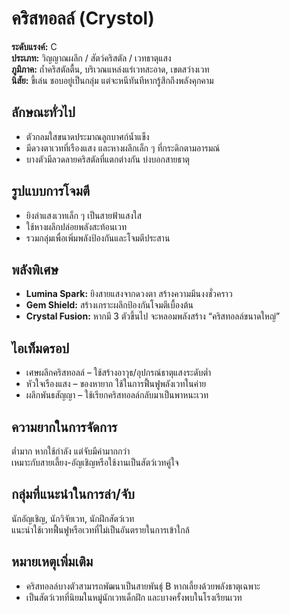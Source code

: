 # คริสทอลล์ (Crystol)

**ระดับแรงค์:** C  
**ประเภท:** วิญญาณผลึก / สัตว์คริสตัล / เวทธาตุแสง  
**ภูมิภาค:** ถ้ำคริสตัลตื้น, บริเวณแหล่งแร่เวทสะอาด, เขตสว่างเวท  
**นิสัย:** ขี้เล่น ชอบอยู่เป็นกลุ่ม แต่จะหนีทันทีหากรู้สึกถึงพลังคุกคาม

## ลักษณะทั่วไป
- ตัวกลมใสขนาดประมาณลูกบาศก์น้ำแข็ง  
- มีดวงตาเวทที่เรืองแสง และหางผลึกเล็ก ๆ ที่กระดิกตามอารมณ์  
- บางตัวมีลวดลายคริสตัลที่แตกต่างกัน บ่งบอกสายธาตุ

## รูปแบบการโจมตี
- ยิงลำแสงเวทเล็ก ๆ เป็นสายฟ้าแสงใส  
- ใช้หางผลึกปล่อยพลังสะท้อนเวท  
- รวมกลุ่มเพื่อเพิ่มพลังป้องกันและโจมตีประสาน

## พลังพิเศษ
- **Lumina Spark:** ยิงสายแสงจากดวงตา สร้างความมึนงงชั่วคราว  
- **Gem Shield:** สร้างเกราะผลึกป้องกันโจมตีเบื้องต้น  
- **Crystal Fusion:** หากมี 3 ตัวขึ้นไป จะหลอมพลังสร้าง “คริสทอลล์ขนาดใหญ่”

## ไอเท็มดรอป
- เศษผลึกคริสทอลล์ – ใช้สร้างอาวุธ/อุปกรณ์ธาตุแสงระดับต่ำ  
- หัวใจเรืองแสง – ของหายาก ใช้ในการฟื้นฟูพลังเวทในค่าย  
- ผลึกพันธสัญญา – ใช้เรียกคริสทอลล์กลับมาเป็นพาหนะเวท

## ความยากในการจัดการ
ต่ำมาก หากใช้กำลัง แต่จับมีค่ามากกว่า  
เหมาะกับสายเลี้ยง-อัญเชิญหรือใช้งานเป็นสัตว์เวทคู่ใจ

## กลุ่มที่แนะนำในการล่า/จับ
นักอัญเชิญ, นักวิจัยเวท, นักฝึกสัตว์เวท  
แนะนำใช้เวทฟื้นฟูหรือเวทที่ไม่เป็นอันตรายในการเข้าใกล้

## หมายเหตุเพิ่มเติม
- คริสทอลล์บางตัวสามารถพัฒนาเป็นสายพันธุ์ B หากเลี้ยงด้วยพลังธาตุเฉพาะ  
- เป็นสัตว์เวทที่นิยมในหมู่นักเวทเด็กฝึก และบางครั้งพบในโรงเรียนเวท
